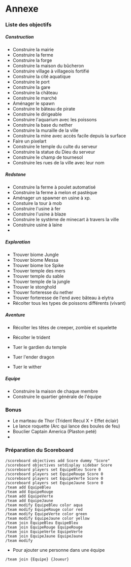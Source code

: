 <h1>Annexe</h1>

<h3>Liste des objectifs</h3>

<h5>Construction</h5>

* Construire la mairie
* Construire la ferme
* Construire la forge
* Construire la maison du bûcheron
* Construire village à villageois fortifié
* Construire la cité aquatique
* Construire le port
* Construire la gare
* Construire la château
* Construire le marché
* Aménager le spawn
* Construire le bâteau de pirate
* Construire le dirigeable
* Construire l'aquarium avec les poissons
* Construire la base du nether
* Construire la muraille de la ville
* Construire la mine avec accès facile depuis la surface
* Faire un pixelart
* Construire le temple du culte du serveur
* Construire la statue du Dieu du serveur
* Construire le champ de tournesol
* Construire les rues de la ville avec leur nom

<h5>Redstone</h5>

* Construire la ferme à poulet automatisé
* Construire la ferme à melon et pastèque
* Aménager un spawner en usine à xp.
* Constuire la tour à mob
* Construire l'usine à fer
* Construire l'usine à blaze
* Construire le système de minecart à travers la ville
* Construire usine à laine
* 

<h5>Exploration</h5>

* Trouver biome Jungle
* Trouver biome Messa
* Trouver biome Ice Spike
* Trouver temple des mers
* Trouver temple du sable
* Trouver temple de la jungle
* Trouver le stonghold
* Trouver forteresse du nether
* Trouver forteresse de l'end avec bâteau à elytra
* Récolter tous les types de poissons différents (vivant)

<h5>Aventure</h5>

* Récolter les têtes de creeper, zombie et squelette

* Récolter le trident
* Tuer le gardien du temple

* Tuer l'ender dragon
* Tuer le wither

<h5>Equipe</h5>

* Construire la maison de chaque membre
* Construire le quartier générale de l'équipe









<h3>Bonus</h3>

* Le marteau de Thor (Trident Recul X + Effet éclair)
* Le lance roquette (Arc qui lance des boules de feu)
* Bouclier Captain America (Plaston peté)
* 





<h3>Préparation du Scoreboard</h3>

```
/scoreboard objectives add Score dummy "Score"
/scoreboard objectives setdisplay sidebar Score
/scoreboard players set EquipeBleu Score 0
/scoreboard players set EquipeRouge Score 0
/scoreboard players set EquipeVerte Score 0
/scoreboard players set EquipeJaune Score 0
/team add EquipeBleu
/team add EquipeRouge
/team add EquipeVerte
/team add EquipeJaune
/team modify EquipeBleu color aqua
/team modify EquipeRouge color red
/team modify EquipeVerte color green
/team modify EquipeJaune color yellow
/team join EquipeBleu EquipeBleu
/team join EquipeRouge EquipeRouge
/team join EquipeVerte EquipeVerte
/team join EquipeJaune EquipeJaune
/team modify 
```

* Pour ajouter une personne dans une équipe

```
/team join {Equipe} {Joueur}
```

